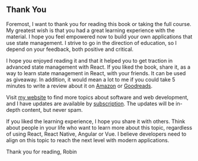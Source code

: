 ## Thank You

Foremost, I want to thank you for reading this book or taking the full course. My greatest wish is that you had a great learning experience with the material. I hope you feel empowered now to build your own applications that use state management. I strive to go in the direction of education, so I depend on your feedback, both positive and critical.

I hope you enjoyed reading it and that it helped you to get traction in advanced state management with React. If you liked the book, share it, as a way to learn state management in React, with your friends. It can be used as giveaway. In addition, it would mean a lot to me if you could take 5 minutes to write a review about it on [Amazon](https://www.amazon.com/dp/B07CYKDQ5S) or [Goodreads](https://www.goodreads.com/book/show/36599578-taming-the-state-in-react).

Visit [my website](https://www.robinwieruch.de/) to find more topics about software and web development, and I have updates are available by [subscription](https://www.getrevue.co/profile/rwieruch). The updates will be in-depth content, but never spam.

If you liked the learning experience, I hope you share it with others.  Think about people in your life who want to learn more about this topic, regardless of using React, React Native, Angular or Vue. I believe developers need to align on this topic to reach the next level with modern applications.

Thank you for reading,
Robin
